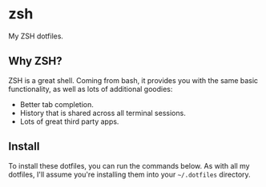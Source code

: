 # zsh

My ZSH dotfiles.


## Why ZSH?

ZSH is a great shell. Coming from bash, it provides you with the same basic
functionality, as well as lots of additional goodies:

- Better tab completion.
- History that is shared across all terminal sessions.
- Lots of great third party apps.


## Install

To install these dotfiles, you can run the commands below. As with all my
dotfiles, I'll assume you're installing them into your `~/.dotfiles` directory.
